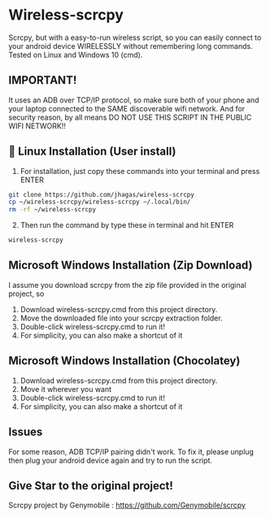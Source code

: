 # Wireless-scrcpy
Scrcpy, but with a easy-to-run wireless script, so you can easily connect to your android device WIRELESSLY without remembering long commands. Tested on Linux and Windows 10 (cmd).

## IMPORTANT!
It uses an ADB over TCP/IP protocol, so make sure both of your phone and your laptop connected to the SAME discoverable wifi network. And for security reason, by all means DO NOT USE THIS SCRIPT IN THE PUBLIC WIFI NETWORK!!

## :penguin: Linux Installation (User install)
1. For installation, just copy these commands into your terminal and press ENTER
```bash
git clone https://github.com/jhagas/wireless-scrcpy
cp ~/wireless-scrcpy/wireless-scrcpy ~/.local/bin/
rm -rf ~/wireless-scrcpy
```
2. Then run the command by type these in terminal and hit ENTER
```bash
wireless-scrcpy
```
## Microsoft Windows Installation (Zip Download)
I assume you download scrcpy from the zip file provided in the original project, so
1. Download wireless-scrcpy.cmd from this project directory.
2. Move the downloaded file into your scrcpy extraction folder.
3. Double-click wireless-scrcpy.cmd to run it!
4. For simplicity, you can also make a shortcut of it

## Microsoft Windows Installation (Chocolatey)
1. Download wireless-scrcpy.cmd from this project directory.
2. Move it wherever you want
3. Double-click wireless-scrcpy.cmd to run it!
4. For simplicity, you can also make a shortcut of it

## Issues
For some reason, ADB TCP/IP pairing didn't work. To fix it, please unplug then plug your android device again and try to run the script.

## Give Star to the original project!
Scrcpy project by Genymobile : https://github.com/Genymobile/scrcpy
